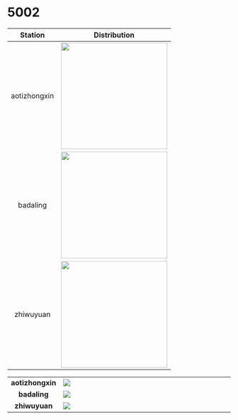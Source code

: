 # 5002 



| Station | Distribution | 
|:------:| ------ | 
| aotizhongxin | <img src="https://github.com/sysu-zjw/MSBD-2018Fall/blob/master/img/5002Proj/aotizhongxin_aq.png" width="240"> | 
| badaling | <img src="https://github.com/sysu-zjw/MSBD-2018Fall/blob/master/img/5002Proj/badaling_aq.png" width="240"> | 
| zhiwuyuan | <img src="https://github.com/sysu-zjw/MSBD-2018Fall/blob/master/img/5002Proj/zhiwuyuan_aq.png" width="240"> | 




<table border=0 >
    <tbody>
        <tr>
             <td width="20%" td align="center" valign="top">  <b>aotizhongxin</b> </td>
            <td width="80%"> <img src="https://github.com/sysu-zjw/MSBD-2018Fall/blob/master/img/5002Proj/aotizhongxin_aq.png"> </td>
        </tr>
      <tr>
             <td width="20%" td align="center" valign="top">  <b>badaling</b> </td>
            <td width="80%"> <img src="https://github.com/sysu-zjw/MSBD-2018Fall/blob/master/img/5002Proj/badaling_aq.png"> </td>
        </tr>
      <tr>
             <td width="20%" td align="center" valign="top">  <b>zhiwuyuan</b> </td>
            <td width="80%"> <img src="https://github.com/sysu-zjw/MSBD-2018Fall/blob/master/img/5002Proj/zhiwuyuan_aq.png"> </td>
        </tr>
    </tbody>
</table>









